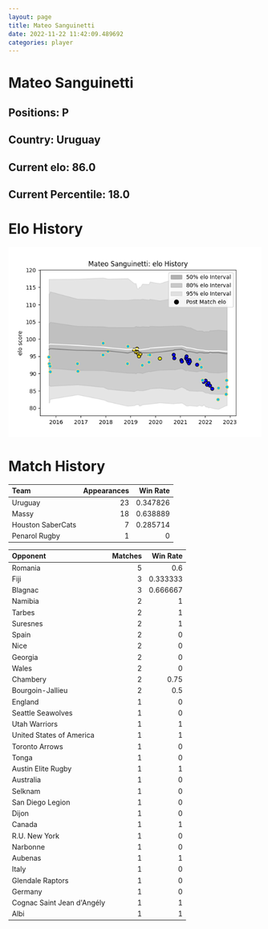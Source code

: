 ```yaml
---  
layout: page  
title: Mateo Sanguinetti  
date: 2022-11-22 11:42:09.489692  
categories: player  
---
```

# Mateo Sanguinetti

## Positions: P

## Country: Uruguay

## Current elo: 86.0

## Current Percentile: 18.0

# Elo History


![elo history](history_MateoSanguinetti.png)
# Match History


| Team              |   Appearances |   Win Rate |
|:------------------|--------------:|-----------:|
| Uruguay           |            23 |   0.347826 |
| Massy             |            18 |   0.638889 |
| Houston SaberCats |             7 |   0.285714 |
| Penarol Rugby     |             1 |   0        |

| Opponent                   |   Matches |   Win Rate |
|:---------------------------|----------:|-----------:|
| Romania                    |         5 |   0.6      |
| Fiji                       |         3 |   0.333333 |
| Blagnac                    |         3 |   0.666667 |
| Namibia                    |         2 |   1        |
| Tarbes                     |         2 |   1        |
| Suresnes                   |         2 |   1        |
| Spain                      |         2 |   0        |
| Nice                       |         2 |   0        |
| Georgia                    |         2 |   0        |
| Wales                      |         2 |   0        |
| Chambery                   |         2 |   0.75     |
| Bourgoin-Jallieu           |         2 |   0.5      |
| England                    |         1 |   0        |
| Seattle Seawolves          |         1 |   0        |
| Utah Warriors              |         1 |   1        |
| United States of America   |         1 |   1        |
| Toronto Arrows             |         1 |   0        |
| Tonga                      |         1 |   0        |
| Austin Elite Rugby         |         1 |   1        |
| Australia                  |         1 |   0        |
| Selknam                    |         1 |   0        |
| San Diego Legion           |         1 |   0        |
| Dijon                      |         1 |   0        |
| Canada                     |         1 |   1        |
| R.U. New York              |         1 |   0        |
| Narbonne                   |         1 |   0        |
| Aubenas                    |         1 |   1        |
| Italy                      |         1 |   0        |
| Glendale Raptors           |         1 |   0        |
| Germany                    |         1 |   0        |
| Cognac Saint Jean d'Angély |         1 |   1        |
| Albi                       |         1 |   1        |